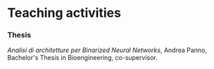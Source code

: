 # Teaching activities

### Thesis

*Analisi di architetture per Binarized Neural Networks*, Andrea Panno, Bachelor's Thesis in Bioengineering, co-supervisor.
